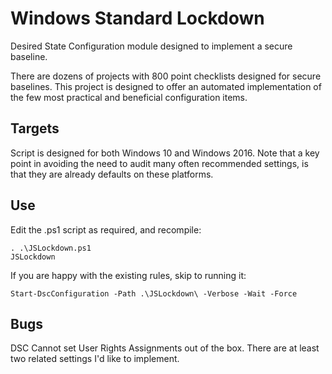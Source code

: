# Windows Standard Lockdown

Desired State Configuration module designed to implement a secure baseline.

There are dozens of projects with 800 point checklists designed for secure baselines. This project is designed to offer an automated implementation of the few most practical and beneficial configuration items.

## Targets
Script is designed for both Windows 10 and Windows 2016. Note that a key point in avoiding the need to audit many often recommended settings, is that they are already defaults on these platforms.

## Use

Edit the .ps1 script as required, and recompile:
```
. .\JSLockdown.ps1
JSLockdown
```
If you are happy with the existing rules, skip to running it:
```
Start-DscConfiguration -Path .\JSLockdown\ -Verbose -Wait -Force
```
## Bugs

DSC Cannot set User Rights Assignments out of the box. There are at least two related settings I'd like to implement.
